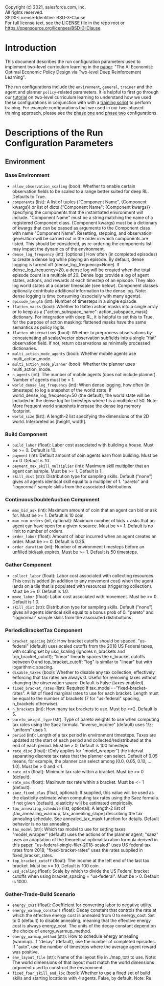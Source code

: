 Copyright (c) 2021, salesforce.com, inc.  
All rights reserved.  
SPDX-License-Identifier: BSD-3-Clause  
For full license text, see the LICENSE file in the repo root or https://opensource.org/licenses/BSD-3-Clause

# Introduction
This document describes the run configuration parameters used to implement two-level curriculum learning in the [paper](https://arxiv.org/abs/2108.02755): "The AI Economist: Optimal Economic Policy Design via Two-level Deep Reinforcement Learning".

The run configurations include the `environment`, `general`, `trainer` and the agent and planner `policy`-related parameters. 
It is helpful to first go through our [tutorial](../two_level_curriculum_learning_with_rllib.md) on two-level curriculum learning to understand how we used these configurations in conjunction with with a [training script](training_script.py) to perform training. For example configurations that we used in our two-phased training approach, please see the [phase one](phase1/config.yaml) and [phase two](phase2/config.yaml) configurations.


# Descriptions of the Run Configuration Parameters

## Environment

### Base Environment
- `allow_observation_scaling` (bool): Whether to enable certain observation fields to be scaled to a range better suited for deep RL. Defaults to True.
- `components` (list): A list of tuples ("Component Name", {Component kwargs}) or
    list of dicts {"Component Name": {Component kwargs}} specifying the
    components that the instantiated environment will include.
    "Component Name" must be a string matching the name of a registered
    Component class.
    {Component kwargs} must be a dictionary of kwargs that can be passed as
    arguments to the Component class with name "Component Name".
    Resetting, stepping, and observation generation will be carried out in
    the order in which components are listed. This should be considered,
    as re-ordering the components list may impact the dynamics of the
    environment.
- `dense_log_frequency` (int): [optional] How often (in completed episodes) to
    create a dense log while playing an episode. By default, dense logging is
    turned off (dense_log_frequency=None). If dense_log_frequency=20,
    a dense log will be created when the total episode count is a multiple of
    20.
    Dense logs provide a log of agent states, actions, and rewards at each
    timestep of an episode. They also log world states at a coarser timescale
    (see below). Component classes optionally contribute additional
    information to the dense log.
    Note: dense logging is time consuming (especially with many agents).    
- `episode_length` (int): Number of timesteps in a single episode.
- `flatten_masks` (bool): Whether to flatten action masks into a single array or
    to keep as a {"action_subspace_name": action_subspace_mask} dictionary.
    For integration with deep RL, it is helpful to set this to True, for the
    purpose of action masking: flattened masks have the same semantics as
    policy logits.
- `flatten_observations` (bool): Whether to preprocess observations by
    concatenating all scalar/vector observation subfields into a single
    "flat" observation field. If not, return observations as minimally
    processed dictionaries.
- `multi_action_mode_agents` (bool): Whether mobile agents use multi_action_mode.
- `multi_action_mode_planner` (bool): Whether the planner uses multi_action_mode.
- `n_agents` (int): The number of mobile agents (does not include planner).
    Number of agents must be > 1.
- `world_dense_log_frequency` (int): When dense logging, how often (in timesteps) to log a snapshot of the world state. If world_dense_log_frequency=50 (the default), the world state will be included in the dense log for timesteps where t is a multiple of 50. Note: More frequent world snapshots increase the dense log memory footprint.
- `world_size` (list): A length-2 list specifying the dimensions of the 2D world.
    Interpreted as [height, width].

### Build Component
- `build_labor` (float): Labor cost associated with building a house.
    Must be >= 0. Default is 10.
- `payment` (int): Default amount of coin agents earn from building.
    Must be >= 0. Default is 10.
- `payment_max_skill_multiplier` (int): Maximum skill multiplier that an agent
    can sample. Must be >= 1. Default is 1.
- `skill_dist` (str): Distribution type for sampling skills. Default ("none")
    gives all agents identical skill equal to a multiplier of 1. "pareto" and
    "lognormal" sample skills from the associated distributions.

### ContinuousDoubleAuction Component
- `max_bid_ask` (int): Maximum amount of coin that an agent can bid or ask for.
    Must be >= 1. Default is 10 coin.
- `max_num_orders` (int, optional): Maximum number of bids + asks that an agent can have open for a given resource. Must be >= 1. Default is no limit to number of orders.
- `order_labor` (float): Amount of labor incurred when an agent creates an order.
    Must be >= 0. Default is 0.25.
- `order_duration` (int): Number of environment timesteps before an unfilled
    bid/ask expires. Must be >= 1. Default is 50 timesteps.

### Gather Component
- `collect_labor` (float): Labor cost associated with collecting resources. This
    cost is added (in addition to any movement cost) when the agent lands on
    a tile that is populated with resources (triggering collection).
    Must be >= 0. Default is 1.0.
- `move_labor` (float): Labor cost associated with movement. Must be >= 0.
    Default is 1.0.
- `skill_dist` (str): Distribution type for sampling skills. Default ("none")
    gives all agents identical skill equal to a bonus prob of 0. "pareto" and
    "lognormal" sample skills from the associated distributions.

### PeriodicBracketTax Component
- `bracket_spacing` (str): How bracket cutoffs should be spaced.
    "us-federal" (default) uses scaled cutoffs from the 2018 US Federal
        taxes, with scaling set by usd_scaling (ignores n_brackets and
        top_bracket_cutoff);
    "linear" linearly spaces the n_bracket cutoffs between 0 and
        top_bracket_cutoff;
    "log" is similar to "linear" but with logarithmic spacing.
- `disable_taxes` (bool): Whether to disable any tax collection, effectively
    enforcing that tax rates are always 0. Useful for removing taxes without
    changing the observation space. Default is False (taxes enabled).
- `fixed_bracket_rates` (list): Required if tax_model=="fixed-bracket-rates". A
    list of fixed marginal rates to use for each bracket. Length must be
    equal to the number of brackets (7 for "us-federal" spacing, n_brackets
    otherwise).
- `n_brackets` (int): How many tax brackets to use. Must be >=2. Default is 5.
- `pareto_weight_type` (str): Type of pareto weights to use when computing tax
    rates using the Saez formula. "inverse_income" (default) uses 1/z;
    "uniform" uses 1.
- `period` (int): Length of a tax period in environment timesteps. Taxes are
    updated at the start of each period and collected/redistributed at the
    end of each period. Must be > 0. Default is 100 timesteps.
- `rate_disc` (float): (Only applies for "model_wrapper") the interval separating
    discrete tax rates that the planner can select. Default of 0.05 means,
    for example, the planner can select among [0.0, 0.05, 0.10, ... 1.0].
    Must be > 0 and < 1.
- `rate_min` (float): Minimum tax rate within a bracket. Must be >= 0 (default).
- `rate_max` (float): Maximum tax rate within a bracket. Must be <= 1 (default).
- `saez_fixed_elas` (float, optional): If supplied, this value will be used as
    the elasticity estimate when computing tax rates using the Saez formula.
    If not given (default), elasticity will be estimated empirically.
- `tax_annealing_schedule` (list, optional): A length-2 list of
    [tax_annealing_warmup, tax_annealing_slope] describing the tax annealing
    schedule. See annealed_tax_mask function for details. Default behavior is
    no tax annealing.
- `tax_model` (str): Which tax model to use for setting taxes.
    "model_wrapper" (default) uses the actions of the planner agent;
    "saez" uses an adaptation of the theoretical optimal taxation formula
    derived in this [paper](https://www.nber.org/papers/w7628).
    "us-federal-single-filer-2018-scaled" uses US federal tax rates from 2018;
    "fixed-bracket-rates" uses the rates supplied in fixed_bracket_rates.
- `top_bracket_cutoff` (float): The income at the left end of the last tax
    bracket. Must be >= 10. Default is 100 coin.
- `usd_scaling` (float): Scale by which to divide the US Federal bracket cutoffs
    when using bracket_spacing = "us-federal". Must be > 0. Default is 1000.

### Gather-Trade-Build Scenario
- `energy_cost` (float): Coefficient for converting labor to negative utility.
- `energy_warmup_constant` (float): Decay constant that controls the rate at which the effective energy cost is annealed from 0 to energy_cost. Set to 0 (default) to disable annealing, meaning that the effective energy cost is always energy_cost. The units of the decay constant depend on the choice of energy_warmup_method.
- `energy_warmup_method` (str): How to schedule energy annealing (warmup). If
    "decay" (default), use the number of completed episodes. If "auto",
    use the number of timesteps where the average agent reward was positive.
- `env_layout_file` (str): Name of the layout file in ./map_txt/ to use.
    Note: The world dimensions of that layout must match the world dimensions
    argument used to construct the environment.
- `fixed_four_skill_and_loc` (bool): Whether to use a fixed set of build skills and
    starting locations with 4 agents. False, by default.
    Note: Re